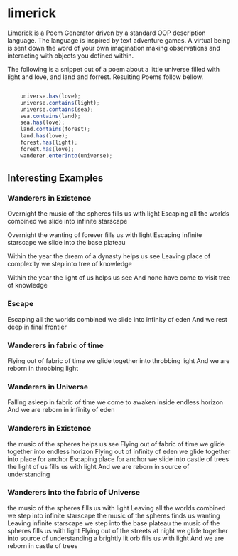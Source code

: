 # limerick
Limerick is a Poem Generator driven by a standard OOP description language.
The language is inspired by text adventure games. A virtual being is sent
down the word of your own imagination making observations and interacting
with objects you defined within.

The following is a snippet out of a poem about a little universe filled
with light and love, and land and forrest. Resulting Poems follow bellow.

```JavaScript

    universe.has(love);
    universe.contains(light);
    universe.contains(sea);
    sea.contains(land);
    sea.has(love);
    land.contains(forest);
    land.has(love);
    forest.has(light);
    forest.has(love);
    wanderer.enterInto(universe);

```

## Interesting Examples

### Wanderers in Existence

Overnight the music of the spheres fills us with light
Escaping all the worlds combined we slide into infinite starscape

Overnight the wanting of forever fills us with light
Escaping infinite starscape we slide into the base plateau

Within the year the dream of a dynasty helps us see
Leaving place of complexity we step into tree of knowledge

Within the year the light of us helps us see
And none have come to visit tree of knowledge

### Escape

Escaping all the worlds combined we slide into infinity of eden
And we rest deep in final frontier

### Wanderers in fabric of time

Flying out of fabric of time we glide together into throbbing light
And we are reborn in throbbing light

### Wanderers in Universe

Falling asleep in fabric of time we come to awaken inside endless horizon
And we are reborn in infinity of eden

### Wanderers in Existence

the music of the spheres helps us see
Flying out of fabric of time we glide together into endless horizon
Flying out of infinity of eden we glide together into place for anchor
Escaping place for anchor we slide into castle of trees
the light of us fills us with light
And we are reborn in source of understanding

### Wanderers into the fabric of Universe

the music of the spheres fills us with light
Leaving all the worlds combined we step into infinite starscape
the music of the spheres finds us wanting
Leaving infinite starscape we step into the base plateau
the music of the spheres fills us with light
Flying out of the streets at night we glide together into source of understanding
a brightly lit orb fills us with light
And we are reborn in castle of trees
